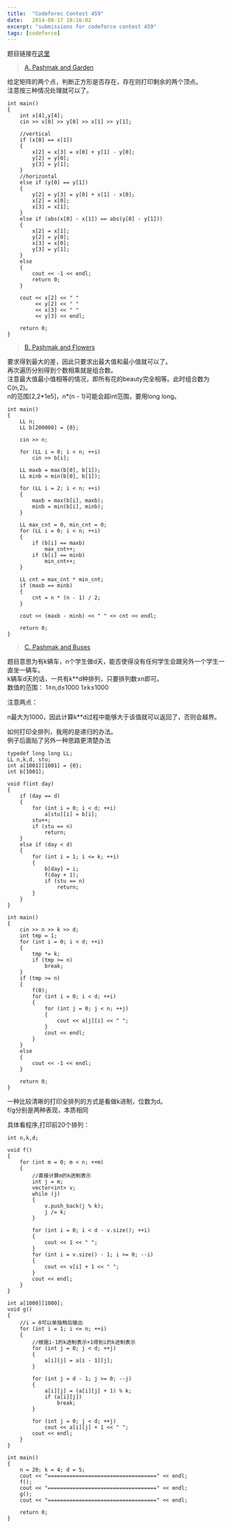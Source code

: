 ```yaml
---
title:  "Codeforec Contest 459"
date:   2014-08-17 18:16:02
excerpt: "submissions for codeforce contest 459"
tags: [codeforce]
---
```


题目链接在[这里](http://codeforces.com/contest/459)

<!--more-->

> [A. Pashmak and Garden](http://codeforces.com/contest/459/problem/A)  

给定矩阵的两个点，判断正方形是否存在，存在则打印剩余的两个顶点。   
注意按三种情况处理就可以了。


```
int main()
{
    int x[4],y[4];
    cin >> x[0] >> y[0] >> x[1] >> y[1];

    //vertical
    if (x[0] == x[1])
    {
        x[2] = x[3] = x[0] + y[1] - y[0];
        y[2] = y[0];
        y[3] = y[1];
    }
    //horizontal
    else if (y[0] == y[1])
    {
        y[2] = y[3] = y[0] + x[1] - x[0];
        x[2] = x[0];
        x[3] = x[1];
    }
    else if (abs(x[0] - x[1]) == abs(y[0] - y[1]))
    {
        x[2] = x[1];
        y[2] = y[0];
        x[3] = x[0];
        y[3] = y[1];
    }
    else
    {
        cout << -1 << endl;
        return 0;
    }

    cout << x[2] << " "
         << y[2] << " "
         << x[3] << " "
         << y[3] << endl;

    return 0;
}

```

> [B. Pashmak and Flowers](http://codeforces.com/contest/459/problem/B)

要求得到最大的差，因此只要求出最大值和最小值就可以了。   
再次遍历分别得到个数相乘就是组合数。  
注意最大值最小值相等的情况，即所有花的beauty完全相等。此时组合数为C(n,2)。  
n的范围[2,2\*1e5]，n\*(n - 1)可能会超int范围，要用long long。


```
int main()
{
    LL n;
    LL b[200000] = {0};

    cin >> n;

    for (LL i = 0; i < n; ++i)
        cin >> b[i];

    LL maxb = max(b[0], b[1]);
    LL minb = min(b[0], b[1]);

    for (LL i = 2; i < n; ++i)
    {
        maxb = max(b[i], maxb);
        minb = min(b[i], minb);
    }

    LL max_cnt = 0, min_cnt = 0;
    for (LL i = 0; i < n; ++i)
    {
        if (b[i] == maxb)
            max_cnt++;
        if (b[i] == minb)
            min_cnt++;
    }

    LL cnt = max_cnt * min_cnt;
    if (maxb == minb)
    {
        cnt = n * (n - 1) / 2;
    }

    cout << (maxb - minb) << " " << cnt << endl;

    return 0;
}
```


> [C. Pashmak and Buses](http://codeforces.com/contest/459/problem/C)  

题目意思为有k辆车，n个学生做d天，能否使得没有任何学生会跟另外一个学生一直坐一辆车。  
k辆车d天的话，一共有k**d种排列，只要排列数&le;n即可。  
数值的范围： 1&ge;n,d&le;1000   1&ge;k&le;1000   

注意两点：  


n最大为1000，因此计算k**d过程中能够大于该值就可以返回了，否则会越界。  

 如何打印全排列，我用的是递归的办法。  
 例子后面贴了另外一种思路更清楚办法


```
typedef long long LL;
LL n,k,d, stu;
int a[1001][1001] = {0};
int b[1001];

void f(int day)
{
    if (day == d)
    {
        for (int i = 0; i < d; ++i)
            a[stu][i] = b[i];
        stu++;
        if (stu == n)
            return;
    }
    else if (day < d)
    {
        for (int i = 1; i <= k; ++i)
        {
            b[day] = i;
            f(day + 1);
            if (stu == n)
                return;
        }
    }
}

int main()
{
    cin >> n >> k >> d;
    int tmp = 1;
    for (int i = 0; i < d; ++i)
    {
        tmp *= k;
        if (tmp >= n)
            break;
    }
    if (tmp >= n)
    {
        f(0);
        for (int i = 0; i < d; ++i)
        {
            for (int j = 0; j < n; ++j)
            {
                cout << a[j][i] << " ";
            }
            cout << endl;
        }
    }
    else
    {
        cout << -1 << endl;
    }

    return 0;
}
```

一种比较清晰的打印全排列的方式是看做k进制，位数为d。   
f/g分别是两种表现，本质相同

具体看程序,打印前20个排列：

```
int n,k,d;

void f()
{
    for (int m = 0; m < n; ++m)
    {
        //直接计算m的k进制表示
        int j = m;
        vector<int> v;
        while (j)
        {
            v.push_back(j % k);
            j /= k;
        }

        for (int i = 0; i < d - v.size(); ++i)
        {
            cout << 1 << " ";
        }
        for (int i = v.size() - 1; i >= 0; --i)
        {
            cout << v[i] + 1 << " ";
        }
        cout << endl;
    }
}

int a[1000][1000];
void g()
{
    //i = 0可以单独稍后输出
    for (int i = 1; i <= n; ++i)
    {
        //根据i-1的k进制表示+1得到i的k进制表示
        for (int j = 0; j < d; ++j)
        {
            a[i][j] = a[i - 1][j];
        }

        for (int j = d - 1; j >= 0; --j)
        {
            a[i][j] = (a[i][j] + 1) % k;
            if (a[i][j])
                break;
        }

        for (int j = 0; j < d; ++j)
            cout << a[i][j] + 1 << " ";
        cout << endl;
    }
}

int main()
{
    n = 20; k = 4; d = 5;
    cout << "===================================" << endl;
    f();
    cout << "===================================" << endl;
    g();
    cout << "===================================" << endl;

    return 0;
}
```

